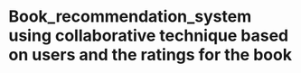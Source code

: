# Book_recommendation_system using collaborative technique based on users and the ratings for the book
